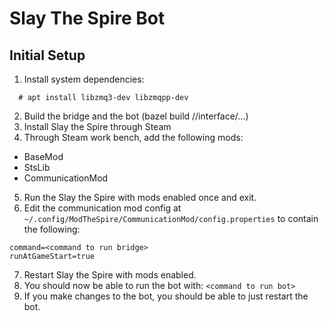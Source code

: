 
# Slay The Spire Bot

## Initial Setup
1. Install system dependencies:
```
  # apt install libzmq3-dev libzmqpp-dev
```
2. Build the bridge and the bot (bazel build //interface/...)
3. Install Slay the Spire through Steam
4. Through Steam work bench, add the following mods:
 - BaseMod
 - StsLib
 - CommunicationMod
5. Run the Slay the Spire with mods enabled once and exit.
6. Edit the communication mod config at `~/.config/ModTheSpire/CommunicationMod/config.properties` to contain the following:
```
command=<command to run bridge>
runAtGameStart=true
```
7. Restart Slay the Spire with mods enabled.
8. You should now be able to run the bot with: `<command to run bot>`
9. If you make changes to the bot, you should be able to just restart the bot.
